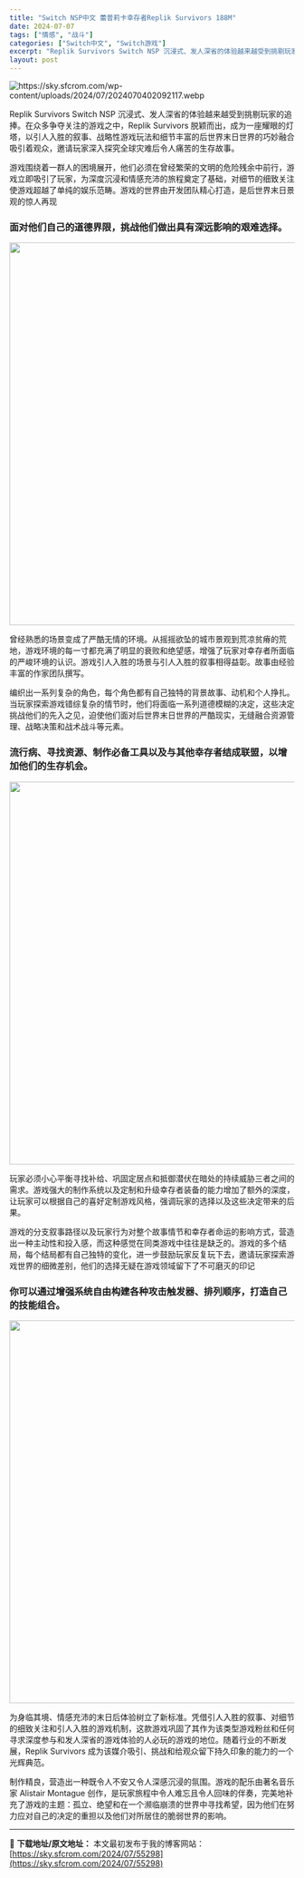 ```yaml
---
title: "Switch NSP中文 蕾普莉卡幸存者Replik Survivors 188M"
date: 2024-07-07
tags: ["情感", "战斗"]
categories: ["Switch中文", "Switch游戏"]
excerpt: "Replik Survivors Switch NSP 沉浸式、发人深省的体验越来越受到挑剔玩家的追捧。在众多争夺关注的游戏之中，Replik Survivors 脱颖而出，成为一座耀眼的灯塔，以引人入胜的叙事、战略性游戏玩法和细节丰富的后世界末日世界的巧妙融合吸引着观众，邀请玩家深入探究全球灾难后&hellip;"
layout: post
---
```


<img class="aligncenter" src="https://sky.sfcrom.com/wp-content/uploads/2024/07/2024070402092117.webp" alt="https://sky.sfcrom.com/wp-content/uploads/2024/07/2024070402092117.webp" />

Replik Survivors Switch NSP 沉浸式、发人深省的体验越来越受到挑剔玩家的追捧。在众多争夺关注的游戏之中，Replik Survivors 脱颖而出，成为一座耀眼的灯塔，以引人入胜的叙事、战略性游戏玩法和细节丰富的后世界末日世界的巧妙融合吸引着观众，邀请玩家深入探究全球灾难后令人痛苦的生存故事。

<span>游戏围绕着一群人的困境展开，他们必须在曾经繁荣的文明的危险残余中前行，游戏立即吸引了玩家，为深度沉浸和情感充沛的旅程奠定了基础，对细节的细致关注使游戏超越了单纯的娱乐范畴。游戏的世界由开发团队精心打造，是后世界末日景观的惊人再现</span>
<h3><span>面对他们自己的道德界限，挑战他们做出具有深远影响的艰难选择。</span></h3>
<img class="alignnone size-full wp-image-55302" src="https://sky.sfcrom.com/wp-content/uploads/2024/07/2024070701252781.webp" alt="" width="1200" height="675" />

<span>曾经熟悉的场景变成了严酷无情的环境。从摇摇欲坠的城市景观到荒凉贫瘠的荒地，游戏环境的每一寸都充满了明显的衰败和绝望感，增强了玩家对幸存者所面临的严峻环境的认识。游戏引人入胜的场景与引人入胜的叙事相得益彰。故事由经验丰富的作家团队撰写。</span>

<span>编织出一系列复杂的角色，每个角色都有自己独特的背景故事、动机和个人挣扎。当玩家探索游戏错综复杂的情节时，他们将面临一系列道德模糊的决定，这些决定挑战他们的先入之见，迫使他们面对后世界末日世界的严酷现实，无缝融合资源管理、战略决策和战术战斗等元素。</span>
<h3><span>流行病、寻找资源、制作必备工具以及与其他幸存者结成联盟，以增加他们的生存机会。</span></h3>
<img class="alignnone size-full wp-image-55301" src="https://sky.sfcrom.com/wp-content/uploads/2024/07/202407070125267.webp" alt="" width="1200" height="675" />

<span>玩家必须小心平衡寻找补给、巩固定居点和抵御潜伏在暗处的持续威胁三者之间的需求。游戏强大的制作系统以及定制和升级幸存者装备的能力增加了额外的深度，让玩家可以根据自己的喜好定制游戏风格，强调玩家的选择以及这些决定带来的后果。</span>

<span>游戏的分支叙事路径以及玩家行为对整个故事情节和幸存者命运的影响方式，营造出一种主动性和投入感，而这种感觉在同类游戏中往往是缺乏的。游戏的多个结局，每个结局都有自己独特的变化，进一步鼓励玩家反复玩下去，邀请玩家探索游戏世界的细微差别，他们的选择无疑在游戏领域留下了不可磨灭的印记</span>
<h3><span>你可以通过增强系统自由构建各种攻击触发器、排列顺序，打造自己的技能组合。</span></h3>
<img class="alignnone size-full wp-image-55300" src="https://sky.sfcrom.com/wp-content/uploads/2024/07/202407070125253.webp" alt="" width="1200" height="675" />

<span>为身临其境、情感充沛的末日后体验树立了新标准。凭借引人入胜的叙事、对细节的细致关注和引人入胜的游戏机制，这款游戏巩固了其作为该类型游戏粉丝和任何寻求深度参与和发人深省的游戏体验的人必玩的游戏的地位。随着行业的不断发展，Replik Survivors 成为该媒介吸引、挑战和给观众留下持久印象的能力的一个光辉典范。</span>

制作精良，营造出一种既令人不安又令人深感沉浸的氛围。游戏的配乐由著名音乐家 Alistair Montague 创作，是玩家旅程中令人难忘且令人回味的伴奏，完美地补充了游戏的主题：孤立、绝望和在一个濒临崩溃的世界中寻找希望，因为他们在努力应对自己的决定的重担以及他们对所居住的脆弱世界的影响。

---
📖 **下载地址/原文地址：** 本文最初发布于我的博客网站：[https://sky.sfcrom.com/2024/07/55298](https://sky.sfcrom.com/2024/07/55298)
